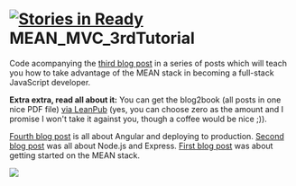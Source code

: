 [![Stories in Ready](https://badge.waffle.io/Mattia46/takeaway_project.png?label=ready&title=Ready)](https://waffle.io/Mattia46/takeaway_project)
MEAN_MVC_3rdTutorial
====================

Code acompanying the [third blog post](https://hackhands.com/mongodb-crud-mvc-way-with-passport-authentication/) in a series of posts which will teach you how to take advantage of the MEAN stack in becoming a full-stack JavaScript developer.

**Extra extra, read all about it:** You can get the blog2book (all posts in one nice PDF file) [via LeanPub](https://leanpub.com/meantodo) (yes, you can choose zero as the amount and I promise I won't take it against you, though a coffee would be nice ;)).

[Fourth blog post](https://hackhands.com/finishing-Angular-TODO-application-deploying-production/) is all about Angular and deploying to production.
[Second blog post](https://hackhands.com/delving-node-js-express-web-framework/) was all about Node.js and Express.
[First blog post](https://hackhands.com/how-to-get-started-on-the-mean-stack/) was about getting started on the MEAN stack. 

![](http://www.nikola-breznjak.com/blog/wp-content/uploads/2014/12/batman.jpg)